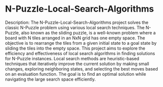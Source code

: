 # N-Puzzle-Local-Search-Algorithms
Description:
The N-Puzzle-Local-Search-Algorithms project solves the classic N-Puzzle problem using various local search techniques. The N-Puzzle, also known as the sliding puzzle, is a well-known problem where a board with N tiles arranged in an NxN grid has one empty space. The objective is to rearrange the tiles from a given initial state to a goal state by sliding the tiles into the empty space.
This project aims to explore the efficiency and effectiveness of local search algorithms in finding solutions for N-Puzzle instances. Local search methods are heuristic-based techniques that iteratively improve the current solution by making small changes, exploring neighboring states, and selecting the best moves based on an evaluation function. The goal is to find an optimal solution while navigating the large search space efficiently.
